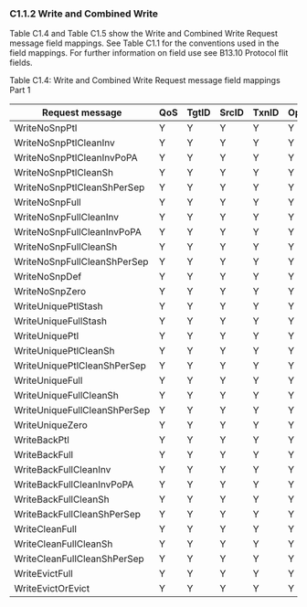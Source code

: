 ### C1.1.2 Write and Combined Write

Table C1.4 and Table C1.5 show the Write and Combined Write Request message field mappings. See Table C1.1 for the conventions used in the field mappings. For further information on field use see B13.10 Protocol flit fields.

Table C1.4: Write and Combined Write Request message field mappings Part 1

| Request message              | QoS   | TgtID   | SrcID   | TxnID   | Opcode   | AllowRetry   | PCrdType   | RSVDC   | TagOp   | TraceTag   | MPAM   | PBHA   | Addr   | NSE   | NS   | Size    | Order   | LikelyShared   | ExpCompAck   |
|------------------------------|-------|---------|---------|---------|----------|--------------|------------|---------|---------|------------|--------|--------|--------|-------|------|---------|---------|----------------|--------------|
| WriteNoSnpPtl                | Y     | Y       | Y       | Y       | Y        | Y            | Y          | Y       | Y       | Y          | Y      | Y      | Y      | Y     | Y    | Y       | Y       | 0              | Y            |
| WriteNoSnpPtlCleanInv        | Y     | Y       | Y       | Y       | Y        | Y            | Y          | Y       | Y       | Y          | Y      | Y      | Y      | Y     | Y    | Y       | Y       | 0              | Y            |
| WriteNoSnpPtlCleanInvPoPA    | Y     | Y       | Y       | Y       | Y        | Y            | Y          | Y       | Y       | Y          | Y      | Y      | Y      | Y     | Y    | Y       | Y       | 0              | Y            |
| WriteNoSnpPtlCleanSh         | Y     | Y       | Y       | Y       | Y        | Y            | Y          | Y       | Y       | Y          | Y      | Y      | Y      | Y     | Y    | Y       | Y       | 0              | Y            |
| WriteNoSnpPtlCleanShPerSep   | Y     | Y       | Y       | Y       | Y        | Y            | Y          | Y       | Y       | Y          | Y      | Y      | Y      | Y     | Y    | Y       | Y       | 0              | Y            |
| WriteNoSnpFull               | Y     | Y       | Y       | Y       | Y        | Y            | Y          | Y       | Y       | Y          | Y      | Y      | Y      | Y     | Y    | 64B     | Y       | 0              | Y            |
| WriteNoSnpFullCleanInv       | Y     | Y       | Y       | Y       | Y        | Y            | Y          | Y       | Y       | Y          | Y      | Y      | Y      | Y     | Y    | 64B     | Y       | 0              | Y            |
| WriteNoSnpFullCleanInvPoPA   | Y     | Y       | Y       | Y       | Y        | Y            | Y          | Y       | Y       | Y          | Y      | Y      | Y      | Y     | Y    | 64B     | Y       | 0              | Y            |
| WriteNoSnpFullCleanSh        | Y     | Y       | Y       | Y       | Y        | Y            | Y          | Y       | Y       | Y          | Y      | Y      | Y      | Y     | Y    | 64B     | Y       | 0              | Y            |
| WriteNoSnpFullCleanShPerSep  | Y     | Y       | Y       | Y       | Y        | Y            | Y          | Y       | Y       | Y          | Y      | Y      | Y      | Y     | Y    | 64B     | Y       | 0              | Y            |
| WriteNoSnpDef                | Y     | Y       | Y       | Y       | Y        | Y            | Y          | Y       | 0       | Y          | Y      | Y      | Y      | Y     | Y    | 64B     | Y       | 0              | 0            |
| WriteNoSnpZero               | Y     | Y       | Y       | Y       | Y        | Y            | Y          | Y       | 0       | Y          | Y      | Y      | Y      | Y     | Y    | 64B     | Y       | 0              | 0            |
| WriteUniquePtlStash          | Y     | Y       | Y       | Y       | Y        | Y            | Y          | Y       | Y       | Y          | Y      | Y      | Y      | Y     | Y    | Y       | Y       | Y              | Y            |
| WriteUniqueFullStash         | Y     | Y       | Y       | Y       | Y        | Y            | Y          | Y       | Y       | Y          | Y      | Y      | Y      | Y     | Y    | 64B     | Y       | Y              | Y            |
| WriteUniquePtl               | Y     | Y       | Y       | Y       | Y        | Y            | Y          | Y       | Y       | Y          | Y      | Y      | Y      | Y     | Y    | Y       | Y       | Y              | Y            |
| WriteUniquePtlCleanSh        | Y     | Y       | Y       | Y       | Y        | Y            | Y          | Y       | 0       | Y          | Y      | Y      | Y      | Y     | Y    | Y       | Y       | 0              | Y            |
| WriteUniquePtlCleanShPerSep  | Y     | Y       | Y       | Y       | Y        | Y            | Y          | Y       | 0       | Y          | Y      | Y      | Y      | Y     | Y    | Y       | Y       | 0              | Y            |
| WriteUniqueFull              | Y     | Y       | Y       | Y       | Y        | Y            | Y          | Y       | Y       | Y          | Y      | Y      | Y      | Y     | Y    | 64B     | Y       | Y              | Y            |
| WriteUniqueFullCleanSh       | Y     | Y       | Y       | Y       | Y        | Y            | Y          | Y       | 0       | Y          | Y      | Y      | Y      | Y     | Y    | 64B     | Y       | 0              | Y            |
| WriteUniqueFullCleanShPerSep | Y     | Y       | Y       | Y       | Y        | Y            | Y          | Y       | 0       | Y          | Y      | Y      | Y      | Y     | Y    | 64B     | Y       | 0              | Y            |
| WriteUniqueZero              | Y     | Y       | Y       | Y       | Y        | Y            | Y          | Y       | 0       | Y          | Y      | Y      | Y      | Y     | Y    | 64B     | Y       | Y              | 0            |
| WriteBackPtl                 | Y     | Y       | Y       | Y       | Y        | Y            | Y          | Y       | 0       | Y          | Y      | Y      | Y      | Y     | Y    | 64B     | 0       | 0              | 0            |
| WriteBackFull                | Y     | Y       | Y       | Y       | Y        | Y            | Y          | Y       | Y       | Y          | Y      | Y      | Y      | Y     | Y    | 64B     | 0       | Y              | 0            |
| WriteBackFullCleanInv        | Y     | Y       | Y       | Y       | Y        | Y            | Y          | Y       | Y       | Y          | Y      | Y      | Y      | Y     | Y    | 64B     | 0       | 0              | 0            |
| WriteBackFullCleanInvPoPA    | Y     | Y       | Y       | Y       | Y        | Y            | Y          | Y       | Y       | Y          | Y      | Y      | Y      | Y     | Y    | 64B     | 0       | 0              | 0            |
| WriteBackFullCleanSh         | Y     | Y       | Y       | Y       | Y        | Y            | Y          | Y       | Y       | Y          | Y      | Y      | Y      | Y     | Y    | 64B     | 0       | 0              | 0            |
| WriteBackFullCleanShPerSep   | Y     | Y       | Y       | Y       | Y        | Y            | Y          | Y       | Y       | Y          | Y      | Y      | Y      | Y     | Y    | 64B     | 0       | 0              | 0            |
| WriteCleanFull               | Y     | Y       | Y       | Y       | Y        | Y            | Y          | Y       | Y       | Y          | Y      | Y      | Y      | Y     | Y    | 64B     | 0       | Y              | 0            |
| WriteCleanFullCleanSh        | Y     | Y       | Y       | Y       | Y        | Y            | Y          | Y       | Y       | Y          | Y      | Y      | Y      | Y     | Y    | 64B     | 0       | 0              | 0            |
| WriteCleanFullCleanShPerSep  | Y     | Y       | Y       | Y       | Y        | Y            | Y          | Y       | Y       | Y          | Y      | Y      | Y      | Y     | Y    | 64B     | 0       | 0              | 0            |
| WriteEvictFull               | Y     | Y       | Y       | Y       | Y        | Y            | Y          | Y       | Y       | Y          | Y      | Y      | Y      | Y     | Y    | 64B     | 0       | Y              | 0            |
| WriteEvictOrEvict            | Y     | Y       | Y       | Y       | Y        | Y            | Y          | Y       | Y       | Y          | Y      | Y      | Y      | Y     | Y    | 64B     | 0       | Y              | 1            |
